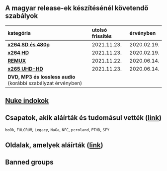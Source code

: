 ## A magyar release-ek készítésénél követendő szabályok
| kategória                                                                                                                    | utolsó frissítés | érvényben   |
| :-                                                                                                                           | :-               | :-          |
| [**x264 SD és 480p**](https://github.com/encoding-hun/rules-and-standards/blob/master/series-and-movies-x264-sd-and-480p.md) | 2021.11.23.      | 2020.02.19. |
| [**x264 HD**](https://github.com/encoding-hun/rules-and-standards/blob/master/series-and-movies-x264-hd.md)                  | 2021.11.23.      | 2020.02.19. |
| [**REMUX**](https://github.com/encoding-hun/rules-and-standards/blob/master/series-and-movies-remux.md)                      | 2021.11.22.      | 2020.06.14. |
| [**x265 UHD-HD**](https://github.com/encoding-hun/rules-and-standards/blob/master/series-and-movies-x265-hd-uhd.md)          | 2021.11.23.      | 2020.06.14. |
| **DVD, MP3 és lossless audio** (korábbi szabályzat érvényben)                                                                |                  |             |

## [**Nuke indokok**](https://github.com/encoding-hun/rules-and-standards/blob/master/nuke-reasons.md)

## Csapatok, akik aláírták és tudomásul vették ([link](https://github.com/encoding-hun/rules-and-standards/issues/14))
`boOk`, `FULCRUM`, `Legacy`, `NaGa`, `NFC`, `pcroland`, `PTHD`, `SFY`

## Oldalak, amelyek aláírták ([link](https://github.com/encoding-hun/rules-and-standards/issues/18))

## Banned groups
